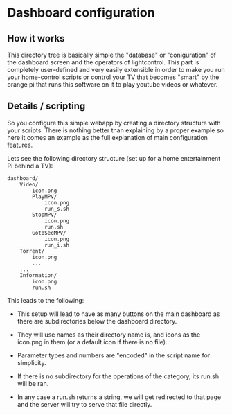 Dashboard configuration
=======================

How it works
------------

This directory tree is basically simple the "database" or "coniguration" of the dashboard screen and the operators of lightcontrol. This part is completely user-defined and very easily extensible in order to make you run your home-control scripts or control your TV that becomes "smart" by the orange pi that runs this software on it to play youtube videos or whatever.

Details / scripting
-------------------

So you configure this simple webapp by creating a directory structure with your scripts. There is nothing better than explaining by a proper example so here it comes an example as the full explanation of main configuration features.

Lets see the following directory structure (set up for a home entertainment Pi behind a TV):


```
dashboard/
	Video/
		icon.png
		PlayMPV/
			icon.png
			run_s.sh
		StopMPV/
			icon.png
			run.sh
		GotoSecMPV/
			icon.png
			run_i.sh
	Torrent/
		icon.png
		...
	...
	Information/
		icon.png
		run.sh
```

This leads to the following:

* This setup will lead to have as many buttons on the main dashboard as there are subdirectories below the dashboard directory.

* They will use names as their directory name is, and icons as the icon.png in them (or a default icon if there is no file).

* Parameter types and numbers are "encoded" in the script name for simplicity.

* If there is no subdirectory for the operations of the category, its run.sh will be ran.

* In any case a run.sh returns a string, we will get redirected to that page and the server will try to serve that file directly.


